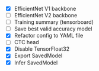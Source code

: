 - [X] EfficientNet V1 backbone
- [ ] EfficientNet V2 backbone
- [ ] Training summary (tensorboard)
- [ ] Save best valid accuracy model
- [X] Refactor config to YAML file
- [ ] CTC head
- [X] Disable TensorFloat32
- [X] Export SavedModel
- [X] Infer SavedModel
